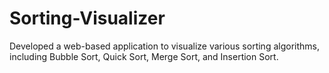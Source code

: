 # Sorting-Visualizer
Developed a web-based application to visualize various sorting algorithms, including Bubble Sort, Quick Sort, Merge Sort, and Insertion Sort.
